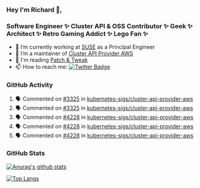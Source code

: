 ### Hey I'm Richard 👋, 

<h3 align="left">Software Engineer ✨ Cluster API & OSS Contributor ✨ Geek ✨ Architect ✨ Retro Gaming Addict ✨ Lego Fan ✨</h3>

- 🔭 I’m currently working at [SUSE](https://www.suse.com/) as a Principal Engineer
- 👯 I’m a maintainer of [Cluster API Provider AWS](https://github.com/kubernetes-sigs/cluster-api-provider-aws)
- 💬 I'm reading [Patch & Tweak](https://bjooks.com/products/patch-tweak-exploring-modular-synthesis)
- 📫 How to reach me: [![Twitter Badge](https://img.shields.io/badge/-@fruit_case-00acee?style=flat&logo=Twitter&logoColor=white)](https://twitter.com/intent/follow?screen_name=fruit_case "Follow on Twitter")

### GitHub Activity 

<!--START_SECTION:activity-->
1. 🗣 Commented on [#3325](https://github.com/kubernetes-sigs/cluster-api-provider-aws/issues/3325) in [kubernetes-sigs/cluster-api-provider-aws](https://github.com/kubernetes-sigs/cluster-api-provider-aws)
2. 🗣 Commented on [#3325](https://github.com/kubernetes-sigs/cluster-api-provider-aws/issues/3325) in [kubernetes-sigs/cluster-api-provider-aws](https://github.com/kubernetes-sigs/cluster-api-provider-aws)
3. 🗣 Commented on [#4228](https://github.com/kubernetes-sigs/cluster-api-provider-aws/issues/4228) in [kubernetes-sigs/cluster-api-provider-aws](https://github.com/kubernetes-sigs/cluster-api-provider-aws)
4. 🗣 Commented on [#4228](https://github.com/kubernetes-sigs/cluster-api-provider-aws/issues/4228) in [kubernetes-sigs/cluster-api-provider-aws](https://github.com/kubernetes-sigs/cluster-api-provider-aws)
5. 🗣 Commented on [#4228](https://github.com/kubernetes-sigs/cluster-api-provider-aws/issues/4228) in [kubernetes-sigs/cluster-api-provider-aws](https://github.com/kubernetes-sigs/cluster-api-provider-aws)
<!--END_SECTION:activity-->

### GitHub Stats

[![Anurag's github stats](https://github-readme-stats.vercel.app/api?username=richardcase&count_private=true&show_icons=true)](https://github.com/anuraghazra/github-readme-stats)

[![Top Langs](https://github-readme-stats.vercel.app/api/top-langs/?username=richardcase&hide=html&layout=compact)](https://github.com/anuraghazra/github-readme-stats)
